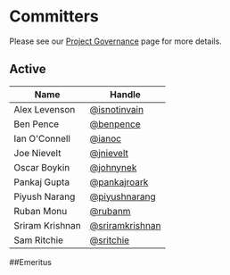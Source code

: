 # Committers

Please see our [Project Governance](https://github.com/twitter/analytics-infra-governance) page for more details.

## Active

| Name                   | Handle                                                    |
|------------------------|-----------------------------------------------------------|
| Alex Levenson          | [@isnotinvain](https://github.com/isnotinvain)            |
| Ben Pence              | [@benpence](https://github.com/benpence)                  |
| Ian O'Connell          | [@ianoc](https://github.com/ianoc)                        |
| Joe Nievelt            | [@jnievelt](https://github.com/jnievelt)                  |
| Oscar Boykin           | [@johnynek](https://github.com/johnynek)                  |
| Pankaj Gupta           | [@pankajroark](https://github.com/pankajroark)            |
| Piyush Narang          | [@piyushnarang](https://github.com/piyushnarang)          |
| Ruban Monu             | [@rubanm](https://github.com/rubanm)                      |
| Sriram Krishnan        | [@sriramkrishnan](https://github.com/sriramkrishnan)      |
| Sam Ritchie            | [@sritchie](https://github.com/sritchie)                  |

##Emeritus
